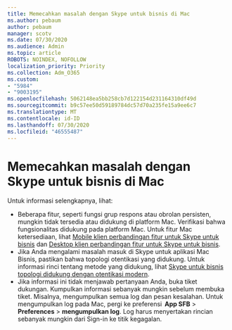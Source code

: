 ```yaml
---
title: Memecahkan masalah dengan Skype untuk bisnis di Mac
ms.author: pebaum
author: pebaum
manager: scotv
ms.date: 07/30/2020
ms.audience: Admin
ms.topic: article
ROBOTS: NOINDEX, NOFOLLOW
localization_priority: Priority
ms.collection: Adm_O365
ms.custom:
- "5984"
- "9003195"
ms.openlocfilehash: 5062148ea5bb258cb7d122154d231164310df49d
ms.sourcegitcommit: b9c57ee50d59189784dc57d70a235fe15a9ee6c7
ms.translationtype: MT
ms.contentlocale: id-ID
ms.lasthandoff: 07/30/2020
ms.locfileid: "46555487"
---
```

# <a name="troubleshoot-issues-with-skype-for-business-on-mac"></a>Memecahkan masalah dengan Skype untuk bisnis di Mac

Untuk informasi selengkapnya, lihat: 

- Beberapa fitur, seperti fungsi grup respons atau obrolan persisten, mungkin tidak tersedia atau didukung di platform Mac. Verifikasi bahwa fungsionalitas didukung pada platform Mac. Untuk fitur Mac ketersediaan, lihat [Mobile klien perbandingan fitur untuk Skype untuk bisnis](https://technet.microsoft.com/library/Dn951412.aspx) dan [Desktop klien perbandingan fitur untuk Skype untuk bisnis](https://docs.microsoft.com/skypeforbusiness/plan-your-deployment/clients-and-devices/desktop-feature-comparison).
- Jika Anda mengalami masalah masuk di Skype untuk aplikasi Mac Bisnis, pastikan bahwa topologi otentikasi yang didukung. Untuk informasi rinci tentang metode yang didukung, lihat [Skype untuk bisnis topologi didukung dengan otentikasi modern](https://docs.microsoft.com/skypeforbusiness/plan-your-deployment/modern-authentication/topologies-supported).  
- Jika informasi ini tidak menjawab pertanyaan Anda, buka tiket dukungan. Kumpulkan informasi sebanyak mungkin sebelum membuka tiket. Misalnya, mengumpulkan semua log dan pesan kesalahan. Untuk mengumpulkan log pada Mac, pergi ke preferensi  **App SFB**  >  **Preferences**  >  **mengumpulkan log**.  Log harus menyertakan rincian sebanyak mungkin dari Sign-in ke titik kegagalan.